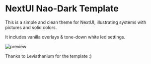 # NextUI Nao-Dark Template

This is a simple and clean theme for NextUI, illustrating systems with pictures and solid colors.

It includes vanilla overlays & tone-down white led settings.

![preview](https://github.com/user-attachments/assets/8328129b-53cd-41f6-9864-ab80d1ac5df5)

Thanks to Leviathanium for the template :)
